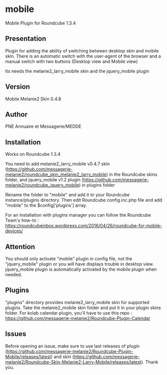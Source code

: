 mobile
======

Mobile Plugin for Roundcube 1.3.4

Presentation
------------

Plugin for adding the ability of switching between desktop skin and mobile skin. There is an automatic switch with the user-agent of the browser and a manual switch with two buttons (Desktop view and Mobile view)

Its needs the melanie2_larry_mobile skin and the jquery_mobile plugin


Version
-------

Mobile Melanie2 Skin 0.4.8


Author
------

PNE Annuaire et Messagerie/MEDDE


Installation
------------

Works on Roundcube 1.3.4

You need to add melanie2_larry_mobile v0.4.7 skin (https://github.com/messagerie-melanie2/roundcube_skin_melanie2_larry_mobile) in the Roundcube skins folder, and jquery_mobile v1.2 plugin (https://github.com/messagerie-melanie2/roundcube_jquery_mobile) in plugins folder

Rename the folder to "mobile" and add it to your Roundcube instance/plugins directory. Then edit Roundcube config.inc.php file and add "mobile" to the $config['plugins'] array.

For an installation with plugins manager you can follow the Roundcube Team's how-to : https://roundcubeinbox.wordpress.com/2016/04/26/roundcube-for-mobile-devices/


Attention
---------

You should only activate "mobile" plugin in config file, not the "jquery_mobile" plugin or you will have displays trouble in desktop view. jquery_mobile plugin is automatically activated by the mobile plugin when needed.


Plugins
-------

"plugins" directory provides melanie2_larry_mobile skin for supported plugins. Take the melanie2_mobile skin folder and put it in your plugin skins folder. For kolab calendar plugin, you'll have to use this repo : https://github.com/messagerie-melanie2/Roundcube-Plugin-Calendar


Issues
------

Before opening an issue, make sure to use last releases of plugin (https://github.com/messagerie-melanie2/Roundcube-Plugin-Mobile/releases/latest) and skin (https://github.com/messagerie-melanie2/Roundcube-Skin-Melanie2-Larry-Mobile/releases/latest). Thank you.
